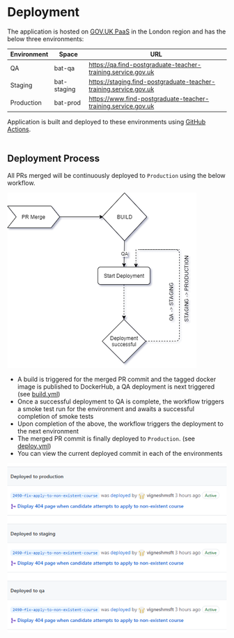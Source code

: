 # Deployment

The application is hosted on [GOV.UK PaaS](https://login.london.cloud.service.gov.uk) in the London region and has the below three environments:

| Environment   | Space       | URL |
| ------------- | ------------|---- |
| QA            | bat-qa      | https://qa.find-postgraduate-teacher-training.service.gov.uk       |
| Staging       | bat-staging | https://staging.find-postgraduate-teacher-training.service.gov.uk  |
| Production    | bat-prod    | https://www.find-postgraduate-teacher-training.service.gov.uk      |

Application is built and deployed to these environments using [GitHub Actions](https://github.com/DFE-Digital/find-teacher-training/actions).
<br/>
<br/>

## Deployment Process
All PRs merged will be continuously deployed to `Production` using the below workflow.

![Deployment Process](./deploy-workflow.png "GitHub Actions Workflow")

- A build is triggered for the merged PR commit and the tagged docker image is published to DockerHub, a QA deployment is next triggered (see [build.yml](/.github/workflows/build.yml))
- Once a successful deployment to QA is complete, the workflow triggers a smoke test run for the environment and awaits a successful completion of smoke tests
- Upon completion of the above, the workflow triggers the deployment to the next environment
- The merged PR commit is finally deployed to `Production`. (see [deploy.yml](/.github/workflows/deploy.yml))
- You can view the current deployed commit in each of the environments

<a href="https://github.com/DFE-Digital/find-teacher-training/deployments">![Environments](./deployments.png "GitHub Actions Workflow")</a>
